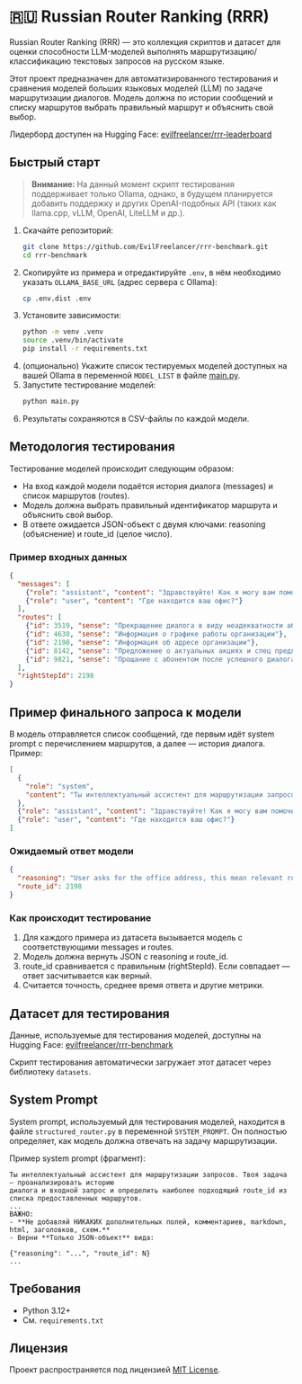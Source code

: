 # 🇷🇺 Russian Router Ranking (RRR)

Russian Router Ranking (RRR) — это коллекция скриптов и датасет для оценки способности LLM-моделей выполнять маршрутизацию/классификацию
текстовых запросов на русском языке.

Этот проект предназначен для автоматизированного тестирования и сравнения моделей больших языковых моделей (LLM) по
задаче маршрутизации диалогов. Модель должна по истории сообщений и списку маршрутов выбрать правильный маршрут и
объяснить свой выбор.

Лидерборд доступен на Hugging Face: [evilfreelancer/rrr-leaderboard](https://huggingface.co/spaces/evilfreelancer/rrr-leaderboard)

## Быстрый старт

> **Внимание:** На данный момент скрипт тестирования поддерживает только Ollama, однако, в будущем планируется добавить
> поддержку и других OpenAI-подобных API (таких как llama.cpp, vLLM, OpenAI, LiteLLM и др.).

1. Скачайте репозиторий:
   ```bash
   git clone https://github.com/EvilFreelancer/rrr-benchmark.git
   cd rrr-benchmark
   ```
2. Скопируйте из примера и отредактируйте `.env`, в нём необходимо указать `OLLAMA_BASE_URL` (адрес сервера с Ollama):
   ```bash
   cp .env.dist .env
   ```
3. Установите зависимости:
   ```bash
   python -m venv .venv
   source .venv/bin/activate
   pip install -r requirements.txt
   ```
4. (опционально) Укажите список тестируемых моделей доступных на вашей Ollama в переменной `MODEL_LIST` в файле [main.py](./main.py).
5. Запустите тестирование моделей:
   ```bash
   python main.py
   ```
6. Результаты сохраняются в CSV-файлы по каждой модели.

## Методология тестирования

Тестирование моделей происходит следующим образом:

- На вход каждой модели подаётся история диалога (messages) и список маршрутов (routes).
- Модель должна выбрать правильный идентификатор маршрута и объяснить свой выбор.
- В ответе ожидается JSON-объект с двумя ключами: reasoning (объяснение) и route_id (целое число).

### Пример входных данных

```json
{
  "messages": [
    {"role": "assistant", "content": "Здравствуйте! Как я могу вам помочь?"},
    {"role": "user", "content": "Где находится ваш офис?"}
  ],
  "routes": [
    {"id": 3519, "sense": "Прекращение диалога в виду неадекватности абонента"},
    {"id": 4630, "sense": "Информация о графике работы организации"},
    {"id": 2198, "sense": "Информация об адресе организации"},
    {"id": 8142, "sense": "Предложение о актуальных акциях и спец предложениях"},
    {"id": 9821, "sense": "Прощание с абонентом после успешного диалога"}
  ],
  "rightStepId": 2198
}
```

## Пример финального запроса к модели

В модель отправляется список сообщений, где первым идёт system prompt с перечислением маршрутов, а далее — история
диалога. Пример:

```json
[
  {
    "role": "system",
    "content": "Ты интеллектуальный ассистент для маршрутизации запросов...\n\nМаршруты:\n3519 - Прекращение диалога в виду неадекватности абонента\n4630 - Информация о графике работы организации\n2198 - Информация об адресе организации\n8142 - Предложение о актуальных акциях и спец предложениях\n9821 - Прощание с абонентом после успешного диалога"
  },
  {"role": "assistant", "content": "Здравствуйте! Как я могу вам помочь?"},
  {"role": "user", "content": "Где находится ваш офис?"}
]
```

### Ожидаемый ответ модели

```json
{
  "reasoning": "User asks for the office address, this mean relevant route is about address.",
  "route_id": 2198
}
```

### Как происходит тестирование

1. Для каждого примера из датасета вызывается модель с соответствующими messages и routes.
2. Модель должна вернуть JSON с reasoning и route_id.
3. route_id сравнивается с правильным (rightStepId). Если совпадает — ответ засчитывается как верный.
4. Считается точность, среднее время ответа и другие метрики.

## Датасет для тестирования

Данные, используемые для тестирования моделей, доступны на Hugging
Face: [evilfreelancer/rrr-benchmark](https://huggingface.co/datasets/evilfreelancer/rrr-benchmark)

Скрипт тестирования автоматически загружает этот датасет через библиотеку `datasets`.

## System Prompt

System prompt, используемый для тестирования моделей, находится в файле `structured_router.py` в переменной
`SYSTEM_PROMPT`. Он полностью определяет, как модель должна отвечать на задачу маршрутизации.

Пример system prompt (фрагмент):

```
Ты интеллектуальный ассистент для маршрутизации запросов. Твоя задача — проанализировать историю
диалога и входной запрос и определить наиболее подходящий route_id из списка предоставленных маршрутов.
...
ВАЖНО:
- **Не добавляй НИКАКИХ дополнительных полей, комментариев, markdown, html, заголовков, схем.**
- Верни **Только JSON-объект** вида:

{"reasoning": "...", "route_id": N}
...
```

## Требования

- Python 3.12+
- См. `requirements.txt`

## Лицензия

Проект распространяется под лицензией [MIT License](./LICENSE).
